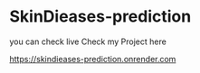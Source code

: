 # SkinDieases-prediction

you can check live Check my Project here

https://skindieases-prediction.onrender.com
